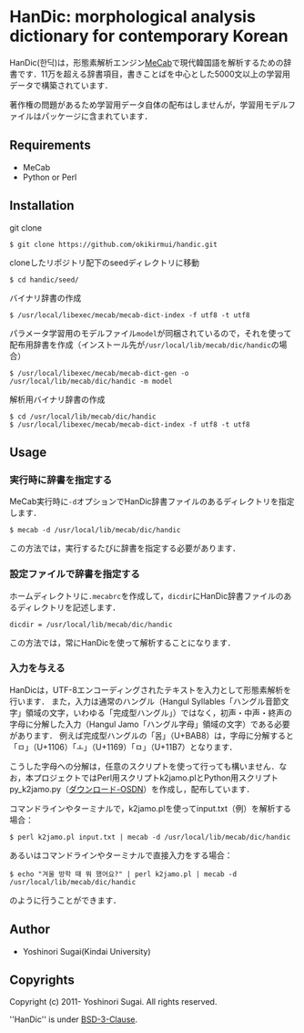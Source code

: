 # HanDic: morphological analysis dictionary for contemporary Korean

HanDic(한딕)は，形態素解析エンジン[MeCab](https://taku910.github.io/mecab/)で現代韓国語を解析するための辞書です．11万を超える辞書項目，書きことばを中心とした5000文以上の学習用データで構築されています．

著作権の問題があるため学習用データ自体の配布はしませんが，学習用モデルファイルはパッケージに含まれています．

## Requirements

  - MeCab
  - Python or Perl

## Installation

git clone

```console
$ git clone https://github.com/okikirmui/handic.git
```

cloneしたリポジトリ配下のseedディレクトリに移動

```console
$ cd handic/seed/
```

バイナリ辞書の作成

```console
$ /usr/local/libexec/mecab/mecab-dict-index -f utf8 -t utf8
```

パラメータ学習用のモデルファイル`model`が同梱されているので，それを使って配布用辞書を作成（インストール先が`/usr/local/lib/mecab/dic/handic`の場合）

```console
$ /usr/local/libexec/mecab/mecab-dict-gen -o /usr/local/lib/mecab/dic/handic -m model
```

解析用バイナリ辞書の作成

```console
$ cd /usr/local/lib/mecab/dic/handic
$ /usr/local/libexec/mecab/mecab-dict-index -f utf8 -t utf8
```

## Usage

### 実行時に辞書を指定する

MeCab実行時に`-d`オプションでHanDic辞書ファイルのあるディレクトリを指定します．

```console
$ mecab -d /usr/local/lib/mecab/dic/handic
```

この方法では，実行するたびに辞書を指定する必要があります．

### 設定ファイルで辞書を指定する

ホームディレクトリに`.mecabrc`を作成して，`dicdir`にHanDic辞書ファイルのあるディレクトリを記述します．

```text
dicdir = /usr/local/lib/mecab/dic/handic
```

この方法では，常にHanDicを使って解析することになります．

### 入力を与える

HanDicは，UTF-8エンコーディングされたテキストを入力として形態素解析を行います．
また，入力は通常のハングル（Hangul Syllables「ハングル音節文字」領域の文字，いわゆる「完成型ハングル」）ではなく，初声・中声・終声の字母に分解した入力（Hangul Jamo「ハングル字母」領域の文字）である必要があります．
例えば完成型ハングルの「몸」（U+BAB8）は，字母に分解すると「ㅁ」（U+1106）「ㅗ」（U+1169）「ㅁ」（U+11B7）となります．

こうした字母への分解は，任意のスクリプトを使って行っても構いません．なお，本プロジェクトではPerl用スクリプトk2jamo.plとPython用スクリプトpy_k2jamo.py（[ダウンロード-OSDN](https://ja.osdn.net/rel/handic/tools/k2jamo)）を作成し，配布しています．

コマンドラインやターミナルで，k2jamo.plを使ってinput.txt（例）を解析する場合：

```console
$ perl k2jamo.pl input.txt | mecab -d /usr/local/lib/mecab/dic/handic
```

あるいはコマンドラインやターミナルで直接入力をする場合：

```console
$ echo "겨울 방학 때 뭐 했어요?" | perl k2jamo.pl | mecab -d /usr/local/lib/mecab/dic/handic
```

のように行うことができます．

## Author

  - Yoshinori Sugai(Kindai University)

## Copyrights

Copyright (c) 2011- Yoshinori Sugai. All rights reserved.

''HanDic'' is under [BSD-3-Clause](https://opensource.org/licenses/BSD-3-Clause).
